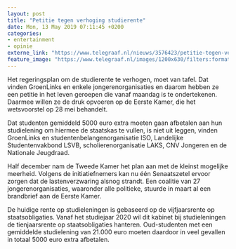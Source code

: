 ```yaml
---
layout: post
title: "Petitie tegen verhoging studierente"
date: Mon, 13 May 2019 07:11:45 +0200
categories: 
- entertainment 
- opinie 
externe_link: "https://www.telegraaf.nl/nieuws/3576423/petitie-tegen-verhoging-studierente"
feature_image: "https://www.telegraaf.nl/images/1200x630/filters:format(jpeg):quality(80)/cdn-kiosk-api.telegraaf.nl/afb04870-7554-11e9-9e65-0217670beecd.jpg"
---
```


<p class="intro">Het regeringsplan om de studierente te verhogen, moet van tafel. Dat vinden GroenLinks en enkele jongerenorganisaties en daarom hebben ze een petitie in het leven geroepen die vanaf maandag is te ondertekenen. Daarmee willen ze de druk opvoeren op de Eerste Kamer, die het wetsvoorstel op 28 mei behandelt.</p> <p>Dat studenten gemiddeld 5000 euro extra moeten gaan afbetalen aan hun studielening om hiermee de staatskas te vullen, is niet uit leggen, vinden GroenLinks en studentenbelangenorganisatie ISO, Landelijke Studentenvakbond LSVB, scholierenorganisatie LAKS, CNV Jongeren en de Nationale Jeugdraad.</p><p>Half december nam de Tweede Kamer het plan aan met de kleinst mogelijke meerheid. Volgens de initiatiefnemers kan nu één Senaatszetel ervoor zorgen dat de lastenverzwaring alsnog strandt. Een coalitie van 27 jongerenorganisaties, waaronder alle politieke, stuurde in maart al een brandbrief aan de Eerste Kamer.</p><p>De huidige rente op studieleningen is gebaseerd op de vijfjaarsrente op staatsobligaties. Vanaf het studiejaar 2020 wil dit kabinet bij studieleningen de tienjaarsrente op staatsobligaties hanteren. Oud-studenten met een gemiddelde studielening van 21.000 euro moeten daardoor in veel gevallen in totaal 5000 euro extra afbetalen.</p>
